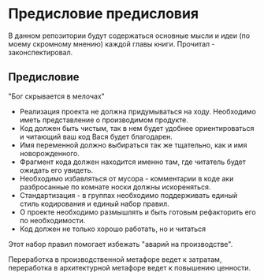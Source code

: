 # Предисловие предисловия

В данном репозитории будут содержаться основные мысли и идеи (по моему скромному мнению) каждой главы книги. Прочитал - законспектировал.

## Предисловие

"Бог скрывается в мелочах"

- Реализация проекта не должна придумываться на ходу. Необходимо иметь представление о производимом продукте.
- Код должен быть чистым, так в нем будет удобнее ориентироваться и читающий ваш код Вася будет благодарен.
- Имя переменной должно выбираться так же тщательно, как и имя новорожденного.
- Фрагмент кода должен находится именно там, где читатель будет ожидать его увидеть.
- Необходимо избавляться от мусора - комментарии в коде аки разбросанные по комнате носки должны искореняться.
- Стандартизация - в группах необходимо поддерживать единый стиль кодирования и единый набор правил.
- О проекте необходимо размышлять и быть готовым рефакторить его по необходимости.
- Код должен не только хорошо работать, но и читаться

Этот набор правил помогает избежать "аварий на производстве".

Переработка в производственной метафоре ведет к затратам, переработка в архитектурной метафоре ведет к повышению ценности.
